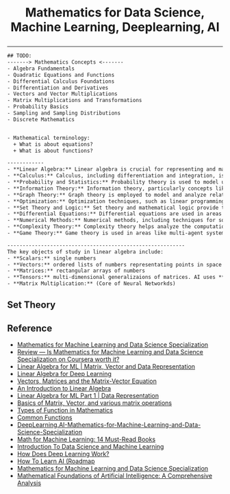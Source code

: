 # <p align="center">Mathematics for Data Science, Machine Learning, Deeplearning, AI</p>
---

``` txt
## TODO: 
-------> Mathematics Concepts <-------
- Algebra Fundamentals
- Quadratic Equations and Functions
- Differential Calculus Foundations
- Differentiation and Derivatives
- Vectors and Vector Multiplications
- Matrix Multiplications and Transformations
- Probability Basics
- Sampling and Sampling Distributions
- Discrete Mathematics


- Mathematical terminology:
  + What is about equations?
  + What is about functions?

------------
- **Linear Algebra:** Linear algebra is crucial for representing and manipulating data in AI. Matrices and vectors are used to represent data, and operations such as matrix multiplication are essential for tasks like neural network training.
- **Calculus:** Calculus, including differentiation and integration, is used in optimization algorithms to find optimal solutions to AI problems. Gradient descent, a common optimization technique in machine learning, relies on calculus.
- **Probability and Statistics:** Probability theory is used to model uncertainty and randomness in AI. Concepts like probability distributions, Bayes' theorem, and statistical inference are fundamental for tasks like probabilistic reasoning, Bayesian networks, and statistical machine learning.
- **Information Theory:** Information theory, particularly concepts like entropy, mutual information, and the Kullback-Leibler divergence, is used to measure and quantify information and uncertainty in AI systems. It's relevant in areas like data compression and information retrieval.
- **Graph Theory:** Graph theory is employed to model and analyze relationships and structures in data. Graphs are used in various AI applications, including social network analysis, recommendation systems, and knowledge representation.
- **Optimization:** Optimization techniques, such as linear programming, integer programming, and nonlinear optimization, are used to find the best solutions to AI problems. They are essential for tasks like feature selection, parameter tuning, and model training.
- **Set Theory and Logic:** Set theory and mathematical logic provide the foundation for formal reasoning in AI. Predicate logic and formal languages are used in knowledge representation, automated reasoning, and rule-based systems.
- **Differential Equations:** Differential equations are used in areas like control theory and robotics to model and analyze the behavior of dynamic systems, such as autonomous vehicles or robotic arms.
- **Numerical Methods:** Numerical methods, including techniques for solving equations, interpolation, and numerical integration, are essential for solving AI problems that require approximations or simulations.
- **Complexity Theory:** Complexity theory helps analyze the computational complexity of AI algorithms and problems. Concepts like P vs. NP and NP-hardness are relevant for understanding the efficiency of algorithms.
- **Game Theory:** Game theory is used in areas like multi-agent systems and decision-making. It helps model strategic interactions among rational agents and find optimal strategies.

----------------------------------------------------------
The key objects of study in linear algebra include:
- **Scalars:** single numbers
- **Vectors:** ordered lists of numbers representating points in space
- **Matrices:** rectangular arrays of numbers
- **Tensors:** multi-dimensional generalizaions of matrices. AI uses **tensers** (higher-dimensional arrays) to represent complex data like images, videos, and #D objects.
- **Matrix Multiplication:** (Core of Neural Networkds)


```
## Set Theory


## Reference
* [Mathematics for Machine Learning and Data Science Specialization](https://github.com/IAMIQBAL/Mathematics-for-Machine-Learning-and-Data-Science/tree/main)
* [Review — Is Mathematics for Machine Learning and Data Science Specialization on Coursera worth it?](https://medium.com/javarevisited/is-mathematics-for-machine-learning-and-data-science-specialization-by-deeplearning-ai-f60aa31867b6)
* [Linear Algebra for ML | Matrix, Vector and Data Representation](https://towardsdatascience.com/how-is-linear-algebra-applied-for-machine-learning-d193bdeed268/)
* [Linear Algebra for Deep Learning](https://medium.com/data-science/linear-algebra-for-deep-learning-506c19c0d6fa)
* [Vectors, Matrices and the Matrix-Vector Equation](https://www2.seas.gwu.edu/~simhaweb/lin/modules/module3/module3.html)
* [An Introduction to Linear Algebra](https://kevinbinz.com/2017/02/20/linear-algebra/)
* [Linear Algebra for ML Part 1 | Data Representation](https://www.visual-design.net/post/linear-algebra-for-machine-learning)
* [Basics of Matrix, Vector, and various matrix operations](https://www.naukri.com/code360/library/basics-of-matrix-vector-and-various-matrix-operations)
* [Types of Function in Mathematics](https://www.examples.com/maths/functions.html)
* [Common Functions](https://www.mathsisfun.com/sets/functions-common.html)
* [DeepLearning.AI-Mathematics-for-Machine-Learning-and-Data-Science-Specialization](https://github.com/williamcwi/DeepLearning.AI-Mathematics-for-Machine-Learning-and-Data-Science-Specialization)
* [Math for Machine Learning: 14 Must-Read Books](https://mltechniques.com/2022/06/13/math-for-machine-learning-12-must-read-books/)
* [Introduction To Data Science and Machine Learning](https://k21academy.com/datascience-blog/introduction-to-data-science-and-machine-learning/)
* [How Does Deep Learning Work?](https://www.mathworks.com/discovery/deep-learning.html)
* [How To Learn AI (Roadmap](https://towardsdatascience.com/how-id-learn-ai-if-i-could-start-over-b220872bc118/)
* [Mathematics for Machine Learning and Data Science Specialization](https://github.com/Ryota-Kawamura/Mathematics-for-Machine-Learning-and-Data-Science-Specialization?tab=readme-ov-file)
* [Mathematical Foundations of Artificial Intelligence: A Comprehensive Analysis](https://www.linkedin.com/pulse/mathematical-foundations-artificial-intelligence-analysis-maths-7jecc/)
